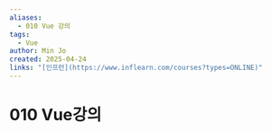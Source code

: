 ```yaml
---
aliases:
  - 010 Vue 강의
tags:
  - Vue
author: Min Jo
created: 2025-04-24
links: "[인프런](https://www.inflearn.com/courses?types=ONLINE)"
---
```



# 010 Vue강의 
